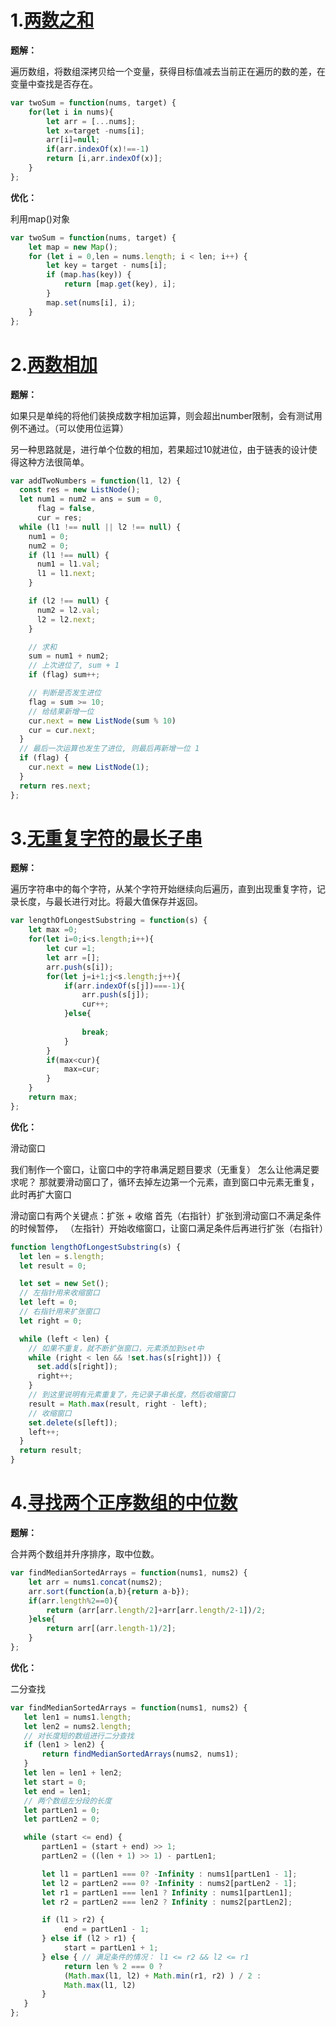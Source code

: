 # 1.[两数之和](https://leetcode-cn.com/problems/two-sum/)

**题解：**

遍历数组，将数组深拷贝给一个变量，获得目标值减去当前正在遍历的数的差，在变量中查找是否存在。

```js
var twoSum = function(nums, target) {
    for(let i in nums){
        let arr = [...nums];
        let x=target -nums[i];
        arr[i]=null;
        if(arr.indexOf(x)!==-1)
        return [i,arr.indexOf(x)];
    }
};
```

**优化：**

利用map()对象

```js
var twoSum = function(nums, target) {
    let map = new Map();
    for (let i = 0,len = nums.length; i < len; i++) {
        let key = target - nums[i];
        if (map.has(key)) {
            return [map.get(key), i];
        }
        map.set(nums[i], i);
    }
};
```

# 2.[两数相加](https://leetcode-cn.com/problems/add-two-numbers/)

**题解：**

如果只是单纯的将他们装换成数字相加运算，则会超出number限制，会有测试用例不通过。（可以使用位运算）

另一种思路就是，进行单个位数的相加，若果超过10就进位，由于链表的设计使得这种方法很简单。

```js
var addTwoNumbers = function(l1, l2) {
  const res = new ListNode();
  let num1 = num2 = ans = sum = 0,
      flag = false,
      cur = res;
  while (l1 !== null || l2 !== null) {
    num1 = 0;
    num2 = 0;
    if (l1 !== null) {
      num1 = l1.val;
      l1 = l1.next;
    }

    if (l2 !== null) {
      num2 = l2.val;
      l2 = l2.next;
    }

    // 求和
    sum = num1 + num2; 
    // 上次进位了, sum + 1
    if (flag) sum++; 

    // 判断是否发生进位
    flag = sum >= 10;
    // 给结果新增一位
    cur.next = new ListNode(sum % 10)
    cur = cur.next;
  }
  // 最后一次运算也发生了进位, 则最后再新增一位 1
  if (flag) {
    cur.next = new ListNode(1);
  }
  return res.next;
};
```

# 3.[无重复字符的最长子串](https://leetcode-cn.com/problems/longest-substring-without-repeating-characters/)

**题解：**

遍历字符串中的每个字符，从某个字符开始继续向后遍历，直到出现重复字符，记录长度，与最长进行对比。将最大值保存并返回。

```js
var lengthOfLongestSubstring = function(s) {
    let max =0;
    for(let i=0;i<s.length;i++){
        let cur =1;
        let arr =[];
        arr.push(s[i]);
        for(let j=i+1;j<s.length;j++){
            if(arr.indexOf(s[j])===-1){
                arr.push(s[j]);
                cur++;
            }else{
                
                break;
            }
        }
        if(max<cur){
            max=cur;
        }
    }
    return max;
};
```

**优化：**

滑动窗口

我们制作一个窗口，让窗口中的字符串满足题目要求（无重复）
怎么让他满足要求呢？ 那就要滑动窗口了，循环去掉左边第一个元素，直到窗口中元素无重复，此时再扩大窗口

滑动窗口有两个关键点：扩张 + 收缩
首先（右指针）扩张到滑动窗口不满足条件的时候暂停，
（左指针）开始收缩窗口，让窗口满足条件后再进行扩张（右指针）

```js
function lengthOfLongestSubstring(s) {
  let len = s.length;
  let result = 0;

  let set = new Set();
  // 左指针用来收缩窗口
  let left = 0;
  // 右指针用来扩张窗口
  let right = 0;

  while (left < len) {
    // 如果不重复，就不断扩张窗口，元素添加到set中
    while (right < len && !set.has(s[right])) {
      set.add(s[right]);
      right++;
    }
    // 到这里说明有元素重复了，先记录子串长度，然后收缩窗口
    result = Math.max(result, right - left);
    // 收缩窗口
    set.delete(s[left]);
    left++;
  }
  return result;
}
```

# 4.[寻找两个正序数组的中位数](https://leetcode-cn.com/problems/median-of-two-sorted-arrays/)

**题解：**

合并两个数组并升序排序，取中位数。

```js
var findMedianSortedArrays = function(nums1, nums2) {
    let arr = nums1.concat(nums2);
    arr.sort(function(a,b){return a-b});
    if(arr.length%2==0){
        return (arr[arr.length/2]+arr[arr.length/2-1])/2;
    }else{
        return arr[(arr.length-1)/2];
    }
};
```

**优化：**

二分查找

```js
var findMedianSortedArrays = function(nums1, nums2) {
   let len1 = nums1.length;
   let len2 = nums2.length;
   // 对长度短的数组进行二分查找    
   if (len1 > len2) {
       return findMedianSortedArrays(nums2, nums1);
   }
   let len = len1 + len2;
   let start = 0;
   let end = len1;
   // 两个数组左分段的长度    
   let partLen1 = 0;
   let partLen2 = 0;

   while (start <= end) {
       partLen1 = (start + end) >> 1;
       partLen2 = ((len + 1) >> 1) - partLen1;

       let l1 = partLen1 === 0? -Infinity : nums1[partLen1 - 1];
       let l2 = partLen2 === 0? -Infinity : nums2[partLen2 - 1];
       let r1 = partLen1 === len1 ? Infinity : nums1[partLen1];
       let r2 = partLen2 === len2 ? Infinity : nums2[partLen2];

       if (l1 > r2) {
            end = partLen1 - 1;
       } else if (l2 > r1) {
            start = partLen1 + 1;
       } else { // 满足条件的情况： l1 <= r2 && l2 <= r1
            return len % 2 === 0 ?
            (Math.max(l1, l2) + Math.min(r1, r2) ) / 2 : 
            Math.max(l1, l2)
       }
   }
};
```

